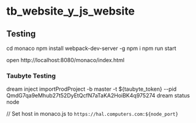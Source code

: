 # tb_website_y_js_website


## Testing

cd monaco
npm install webpack-dev-server -g
npm i
npm run start

open http://localhost:8080/monaco/index.html

### Taubyte Testing

dream inject importProdProject -b master -t ${taubyte_token} --pid QmdG7qa9eMhub27t52DyEtQcfN7aTaKA2HoiBK4q975274
dream status node

// Set host in monaco.js to `https://hal.computers.com:${node_port}`


